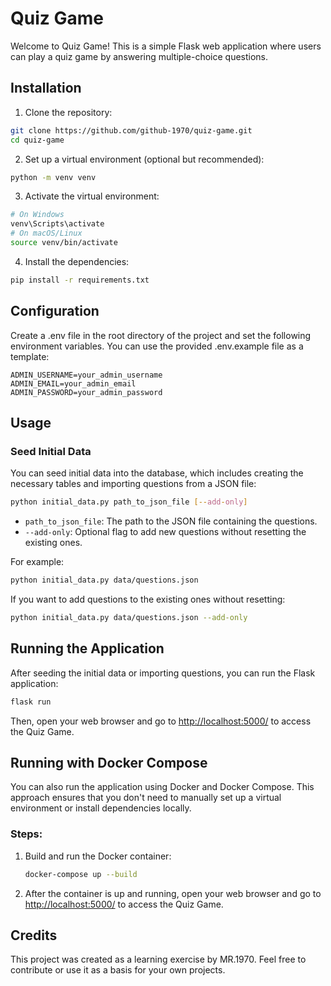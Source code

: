 # Quiz Game

Welcome to Quiz Game! This is a simple Flask web application where users can play a quiz game by answering multiple-choice questions.

## Installation

1. Clone the repository:

```bash
git clone https://github.com/github-1970/quiz-game.git
cd quiz-game
```

2. Set up a virtual environment (optional but recommended):

```bash
python -m venv venv
```

3. Activate the virtual environment:

```bash
# On Windows
venv\Scripts\activate
# On macOS/Linux
source venv/bin/activate
```

4. Install the dependencies:

```bash
pip install -r requirements.txt
```

## Configuration

Create a .env file in the root directory of the project and set the following environment variables. You can use the provided .env.example file as a template:
```
ADMIN_USERNAME=your_admin_username
ADMIN_EMAIL=your_admin_email
ADMIN_PASSWORD=your_admin_password
```

## Usage

### Seed Initial Data

You can seed initial data into the database, which includes creating the necessary tables and importing questions from a JSON file:

```bash
python initial_data.py path_to_json_file [--add-only]
```

- `path_to_json_file`: The path to the JSON file containing the questions.
- `--add-only`: Optional flag to add new questions without resetting the existing ones.

For example:

```bash
python initial_data.py data/questions.json
```

If you want to add questions to the existing ones without resetting:

```bash
python initial_data.py data/questions.json --add-only
```

## Running the Application

After seeding the initial data or importing questions, you can run the Flask application:

```bash
flask run
```

Then, open your web browser and go to [http://localhost:5000/](http://localhost:5000/) to access the Quiz Game.

## Running with Docker Compose

You can also run the application using Docker and Docker Compose. This approach ensures that you don't need to manually set up a virtual environment or install dependencies locally.

### Steps:

1. Build and run the Docker container:

    ```bash
    docker-compose up --build
    ```

2. After the container is up and running, open your web browser and go to [http://localhost:5000/](http://localhost:5000/) to access the Quiz Game.

## Credits

This project was created as a learning exercise by MR.1970. Feel free to contribute or use it as a basis for your own projects.